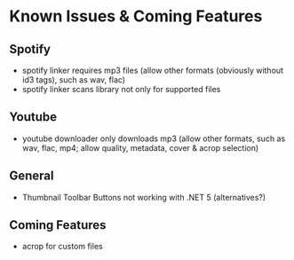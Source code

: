 # Known Issues & Coming Features

## Spotify
- spotify linker requires mp3 files (allow other formats (obviously without id3 tags), such as wav, flac)
- spotify linker scans library not only for supported files

## Youtube
- youtube downloader only downloads mp3 (allow other formats, such as wav, flac, mp4; allow quality, metadata, cover & acrop selection)

## General
- Thumbnail Toolbar Buttons not working with .NET 5 (alternatives?)

## Coming Features
- acrop for custom files
